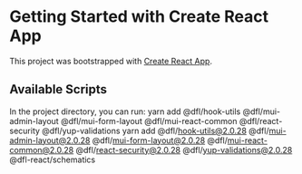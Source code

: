 # Getting Started with Create React App

This project was bootstrapped with [Create React App](https://github.com/facebook/create-react-app).



## Available Scripts

In the project directory, you can run:
yarn add @dfl/hook-utils @dfl/mui-admin-layout @dfl/mui-form-layout @dfl/mui-react-common @dfl/react-security @dfl/yup-validations
yarn add @dfl/hook-utils@2.0.28 @dfl/mui-admin-layout@2.0.28 @dfl/mui-form-layout@2.0.28 @dfl/mui-react-common@2.0.28 @dfl/react-security@2.0.28 @dfl/yup-validations@2.0.28 @dfl-react/schematics


